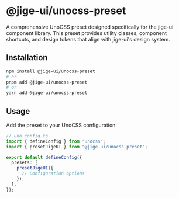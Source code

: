 # @jige-ui/unocss-preset

A comprehensive UnoCSS preset designed specifically for the jige-ui component library. This preset provides utility classes, component shortcuts, and design tokens that align with jige-ui's design system.

## Installation

```bash
npm install @jige-ui/unocss-preset
# or
pnpm add @jige-ui/unocss-preset
# or
yarn add @jige-ui/unocss-preset
```

## Usage

Add the preset to your UnoCSS configuration:

```typescript
// uno.config.ts
import { defineConfig } from "unocss";
import { presetJigeUI } from "@jige-ui/unocss-preset";

export default defineConfig({
  presets: [
    presetJigeUI({
      // Configuration options
    }),
  ],
});
```

